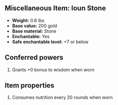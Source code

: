 ## Miscellaneous Item: Ioun Stone
- **Weight:** 0.6 lbs
- **Base value:** 200 gold
- **Base material:** Stone
- **Enchantable:** Yes
- **Safe enchantable level:** +7 or below
## Conferred powers
1. Grants +0 bonus to wisdom when worn
## Item properties
1. Consumes nutrition every 20 rounds when worn
